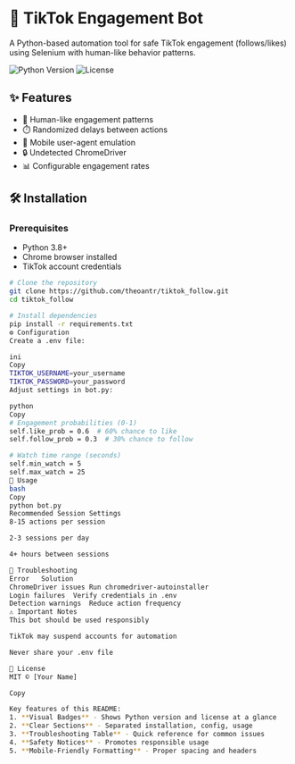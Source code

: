 # 🤖 TikTok Engagement Bot

A Python-based automation tool for safe TikTok engagement (follows/likes) using Selenium with human-like behavior patterns.

![Python Version](https://img.shields.io/badge/python-3.8%2B-blue)
![License](https://img.shields.io/badge/license-MIT-green)

## ✨ Features
- 🧠 Human-like engagement patterns
- ⏱️ Randomized delays between actions
- 📱 Mobile user-agent emulation
- 🔒 Undetected ChromeDriver
- 📊 Configurable engagement rates

## 🛠 Installation

### Prerequisites
- Python 3.8+
- Chrome browser installed
- TikTok account credentials

```bash
# Clone the repository
git clone https://github.com/theoantr/tiktok_follow.git
cd tiktok_follow

# Install dependencies
pip install -r requirements.txt
⚙️ Configuration
Create a .env file:

ini
Copy
TIKTOK_USERNAME=your_username
TIKTOK_PASSWORD=your_password
Adjust settings in bot.py:

python
Copy
# Engagement probabilities (0-1)
self.like_prob = 0.6  # 60% chance to like
self.follow_prob = 0.3  # 30% chance to follow

# Watch time range (seconds)
self.min_watch = 5
self.max_watch = 25
🚀 Usage
bash
Copy
python bot.py
Recommended Session Settings
8-15 actions per session

2-3 sessions per day

4+ hours between sessions

🔧 Troubleshooting
Error	Solution
ChromeDriver issues	Run chromedriver-autoinstaller
Login failures	Verify credentials in .env
Detection warnings	Reduce action frequency
⚠️ Important Notes
This bot should be used responsibly

TikTok may suspend accounts for automation

Never share your .env file

📜 License
MIT © [Your Name]

Copy

Key features of this README:
1. **Visual Badges** - Shows Python version and license at a glance
2. **Clear Sections** - Separated installation, config, usage
3. **Troubleshooting Table** - Quick reference for common issues
4. **Safety Notices** - Promotes responsible usage
5. **Mobile-Friendly Formatting** - Proper spacing and headers
